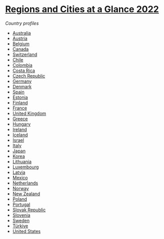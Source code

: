 # [Regions and Cities at a Glance 2022](https://www.oecd.org/cfe/oecd-regions-and-cities-at-a-glance-26173212.htm)

_Country profiles_

-   [Australia](https://oecd-cfe-eds.github.io/racg22-inmyplace/AUS.html)
-   [Austria](https://oecd-cfe-eds.github.io/racg22-inmyplace/AUT.html)
-   [Belgium](https://oecd-cfe-eds.github.io/racg22-inmyplace/BEL.html)
-   [Canada](https://oecd-cfe-eds.github.io/racg22-inmyplace/CAN.html)
-   [Switzerland](https://oecd-cfe-eds.github.io/racg22-inmyplace/CHE.html)
-   [Chile](https://oecd-cfe-eds.github.io/racg22-inmyplace/CHL.html)
-   [Colombia](https://oecd-cfe-eds.github.io/racg22-inmyplace/COL.html)
-   [Costa
    Rica](https://oecd-cfe-eds.github.io/racg22-inmyplace/CRI.html)
-   [Czech
    Republic](https://oecd-cfe-eds.github.io/racg22-inmyplace/CZE.html)
-   [Germany](https://oecd-cfe-eds.github.io/racg22-inmyplace/DEU.html)
-   [Denmark](https://oecd-cfe-eds.github.io/racg22-inmyplace/DNK.html)
-   [Spain](https://oecd-cfe-eds.github.io/racg22-inmyplace/ESP.html)
-   [Estonia](https://oecd-cfe-eds.github.io/racg22-inmyplace/EST.html)
-   [Finland](https://oecd-cfe-eds.github.io/racg22-inmyplace/FIN.html)
-   [France](https://oecd-cfe-eds.github.io/racg22-inmyplace/FRA.html)
-   [United
    Kingdom](https://oecd-cfe-eds.github.io/racg22-inmyplace/GBR.html)
-   [Greece](https://oecd-cfe-eds.github.io/racg22-inmyplace/GRC.html)
-   [Hungary](https://oecd-cfe-eds.github.io/racg22-inmyplace/HUN.html)
-   [Ireland](https://oecd-cfe-eds.github.io/racg22-inmyplace/IRL.html)
-   [Iceland](https://oecd-cfe-eds.github.io/racg22-inmyplace/ISL.html)
-   [Israel](https://oecd-cfe-eds.github.io/racg22-inmyplace/ISR.html)
-   [Italy](https://oecd-cfe-eds.github.io/racg22-inmyplace/ITA.html)
-   [Japan](https://oecd-cfe-eds.github.io/racg22-inmyplace/JPN.html)
-   [Korea](https://oecd-cfe-eds.github.io/racg22-inmyplace/KOR.html)
-   [Lithuania](https://oecd-cfe-eds.github.io/racg22-inmyplace/LTU.html)
-   [Luxembourg](https://oecd-cfe-eds.github.io/racg22-inmyplace/LUX.html)
-   [Latvia](https://oecd-cfe-eds.github.io/racg22-inmyplace/LVA.html)
-   [Mexico](https://oecd-cfe-eds.github.io/racg22-inmyplace/MEX.html)
-   [Netherlands](https://oecd-cfe-eds.github.io/racg22-inmyplace/NLD.html)
-   [Norway](https://oecd-cfe-eds.github.io/racg22-inmyplace/NOR.html)
-   [New
    Zealand](https://oecd-cfe-eds.github.io/racg22-inmyplace/NZL.html)
-   [Poland](https://oecd-cfe-eds.github.io/racg22-inmyplace/POL.html)
-   [Portugal](https://oecd-cfe-eds.github.io/racg22-inmyplace/PRT.html)
-   [Slovak
    Republic](https://oecd-cfe-eds.github.io/racg22-inmyplace/SVK.html)
-   [Slovenia](https://oecd-cfe-eds.github.io/racg22-inmyplace/SVN.html)
-   [Sweden](https://oecd-cfe-eds.github.io/racg22-inmyplace/SWE.html)
-   [Türkiye](https://oecd-cfe-eds.github.io/racg22-inmyplace/TUR.html)
-   [United
    States](https://oecd-cfe-eds.github.io/racg22-inmyplace/USA.html)

<!-- - [Australie](https://oecd-cfe-eds.github.io/racg22-inmyplace/AUS.html) -->
<!-- - [Autriche](https://oecd-cfe-eds.github.io/racg22-inmyplace/AUT.html) -->
<!-- - [Belgique](https://oecd-cfe-eds.github.io/racg22-inmyplace/BEL.html) -->
<!-- - [Canada](https://oecd-cfe-eds.github.io/racg22-inmyplace/CAN.html) -->
<!-- - [Suisse](https://oecd-cfe-eds.github.io/racg22-inmyplace/CHE.html) -->
<!-- - [Chili](https://oecd-cfe-eds.github.io/racg22-inmyplace/CHL.html) -->
<!-- - [Colombie](https://oecd-cfe-eds.github.io/racg22-inmyplace/COL.html) -->
<!-- - [Costa Rica](https://oecd-cfe-eds.github.io/racg22-inmyplace/CRI.html) -->
<!-- - [République tchèque](https://oecd-cfe-eds.github.io/racg22-inmyplace/CZE.html) -->
<!-- - [Allemagne](https://oecd-cfe-eds.github.io/racg22-inmyplace/DEU.html) -->
<!-- - [Danemark](https://oecd-cfe-eds.github.io/racg22-inmyplace/DNK.html) -->
<!-- - [Espagne](https://oecd-cfe-eds.github.io/racg22-inmyplace/ESP.html) -->
<!-- - [Estonie](https://oecd-cfe-eds.github.io/racg22-inmyplace/EST.html) -->
<!-- - [Finlande](https://oecd-cfe-eds.github.io/racg22-inmyplace/FIN.html) -->
<!-- - [France](https://oecd-cfe-eds.github.io/racg22-inmyplace/FRA.html) -->
<!-- - [Royaume-Uni](https://oecd-cfe-eds.github.io/racg22-inmyplace/GBR.html) -->
<!-- - [Grèce](https://oecd-cfe-eds.github.io/racg22-inmyplace/GRC.html) -->
<!-- - [Hongrie](https://oecd-cfe-eds.github.io/racg22-inmyplace/HUN.html) -->
<!-- - [Irlande](https://oecd-cfe-eds.github.io/racg22-inmyplace/IRL.html) -->
<!-- - [Islande](https://oecd-cfe-eds.github.io/racg22-inmyplace/ISL.html) -->
<!-- - [Israël](https://oecd-cfe-eds.github.io/racg22-inmyplace/ISR.html) -->
<!-- - [Italie](https://oecd-cfe-eds.github.io/racg22-inmyplace/ITA.html) -->
<!-- - [Japon](https://oecd-cfe-eds.github.io/racg22-inmyplace/JPN.html) -->
<!-- - [Corée](https://oecd-cfe-eds.github.io/racg22-inmyplace/KOR.html) -->
<!-- - [Lituanie](https://oecd-cfe-eds.github.io/racg22-inmyplace/LTU.html) -->
<!-- - [Luxembourg](https://oecd-cfe-eds.github.io/racg22-inmyplace/LUX.html) -->
<!-- - [Lettonie](https://oecd-cfe-eds.github.io/racg22-inmyplace/LVA.html) -->
<!-- - [Mexique](https://oecd-cfe-eds.github.io/racg22-inmyplace/MEX.html) -->
<!-- - [Pays-Bas](https://oecd-cfe-eds.github.io/racg22-inmyplace/NLD.html) -->
<!-- - [Norvège](https://oecd-cfe-eds.github.io/racg22-inmyplace/NOR.html) -->
<!-- - [Nouvelle-Zélande](https://oecd-cfe-eds.github.io/racg22-inmyplace/NZL.html) -->
<!-- - [Pologne](https://oecd-cfe-eds.github.io/racg22-inmyplace/POL.html) -->
<!-- - [Portugal](https://oecd-cfe-eds.github.io/racg22-inmyplace/PRT.html) -->
<!-- - [République slovaque](https://oecd-cfe-eds.github.io/racg22-inmyplace/SVK.html) -->
<!-- - [Slovénie](https://oecd-cfe-eds.github.io/racg22-inmyplace/SVN.html) -->
<!-- - [Suède](https://oecd-cfe-eds.github.io/racg22-inmyplace/SWE.html) -->
<!-- - [Türkiye](https://oecd-cfe-eds.github.io/racg22-inmyplace/TUR.html) -->
<!-- - [États-Unis](https://oecd-cfe-eds.github.io/racg22-inmyplace/USA.html) -->
